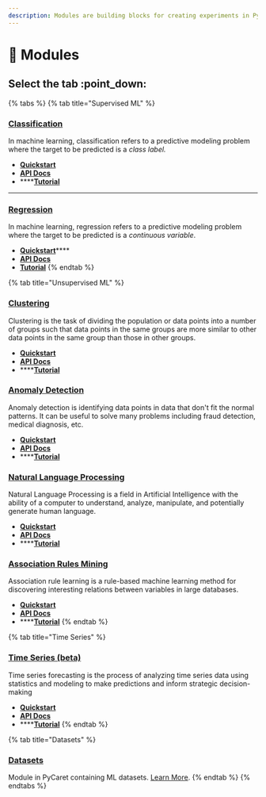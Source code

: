 ```yaml
---
description: Modules are building blocks for creating experiments in PyCaret
---
```


# 📶 Modules

## Select the tab :point\_down:

{% tabs %}
{% tab title="Supervised ML" %}
### [Classification](quickstart.md#classification)

In machine learning, classification refers to a predictive modeling problem where the target to be predicted is a _class label._

* ****[**Quickstart**](quickstart.md#classification)****
* ****[**API Docs**](https://pycaret.readthedocs.io/en/latest/api/classification.html)****
* ****[**Tutorial**](tutorials.md)

****

### [Regression](quickstart.md#regression)

In machine learning, regression refers to a predictive modeling problem where the target to be predicted is a _continuous variable_.

* [**Quickstart**](quickstart.md#classification)****
* ****[**API Docs**](https://pycaret.readthedocs.io/en/latest/api/classification.html)****
* ****[**Tutorial**](tutorials.md)****
{% endtab %}

{% tab title="Unsupervised ML" %}
### [Clustering](quickstart.md#clustering)

Clustering is the task of dividing the population or data points into a number of groups such that data points in the same groups are more similar to other data points in the same group than those in other groups.

* ****[**Quickstart**](quickstart.md#clustering)****
* ****[**API Docs**](https://pycaret.readthedocs.io/en/latest/api/clustering.html)****
* ****[**Tutorial**](tutorials.md)



### [Anomaly Detection](quickstart.md#anomaly-detection)

Anomaly detection is identifying data points in data that don't fit the normal patterns. It can be useful to solve many problems including fraud detection, medical diagnosis, etc.

* ****[**Quickstart**](quickstart.md#anomaly-detection)****
* ****[**API Docs**](https://pycaret.readthedocs.io/en/latest/api/anomaly.html)****
* ****[**Tutorial**](tutorials.md)



### [Natural Language Processing](quickstart.md#natural-language-processing)

Natural Language Processing is a field in Artificial Intelligence with the ability of a computer to understand, analyze, manipulate, and potentially generate human language.

* ****[**Quickstart**](quickstart.md#natural-language-processing)****
* ****[**API Docs**](https://pycaret.readthedocs.io/en/latest/api/nlp.html)****
* ****[**Tutorial**](tutorials.md)



### [Association Rules Mining](quickstart.md#association-rules-mining)

Association rule learning is a rule-based machine learning method for discovering interesting relations between variables in large databases.

* ****[**Quickstart**](quickstart.md#association-rules-mining)****
* ****[**API Docs**](https://pycaret.readthedocs.io/en/latest/api/arules.html)****
* ****[**Tutorial**](tutorials.md)
{% endtab %}

{% tab title="Time Series" %}
### [Time Series (beta)](quickstart.md#time-series-beta)

Time series forecasting is the process of analyzing time series data using statistics and modeling to make predictions and inform strategic decision-making

* ****[**Quickstart**](quickstart.md#time-series-beta)****
* ****[**API Docs**](https://pycaret.readthedocs.io/en/time\_series/api/time\_series.html)****
* ****[**Tutorial**](tutorials.md)
{% endtab %}

{% tab title="Datasets" %}
### [Datasets](https://pycaret.readthedocs.io/en/latest/api/datasets.html)

Module in PyCaret containing ML datasets. [Learn More](https://pycaret.readthedocs.io/en/latest/api/datasets.html).
{% endtab %}
{% endtabs %}
